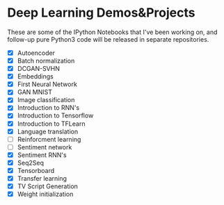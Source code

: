 #  Deep Learning Demos&Projects
These are some of the IPython Notebooks that I've been working on, and follow-up pure Python3 code will be released in separate repositories.

- [x] Autoencoder
- [x] Batch normalization
- [x] DCGAN-SVHN
- [x] Embeddings
- [x] First Neural Network
- [x] GAN MNIST
- [x] Image classification
- [x] Introduction to RNN's
- [x] Introduction to Tensorflow
- [x] Introduction to TFLearn
- [x] Language translation
- [ ] Reinforcment learning
- [ ] Sentiment network
- [x] Sentiment RNN's
- [x] Seq2Seq
- [x] Tensorboard
- [x] Transfer learning
- [x] TV Script Generation
- [x] Weight initialization
